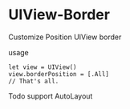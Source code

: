 # UIView-Border
Customize Position UIView border

usage

```
let view = UIView()
view.borderPosition = [.All]
// That's all.
```

Todo
support AutoLayout
